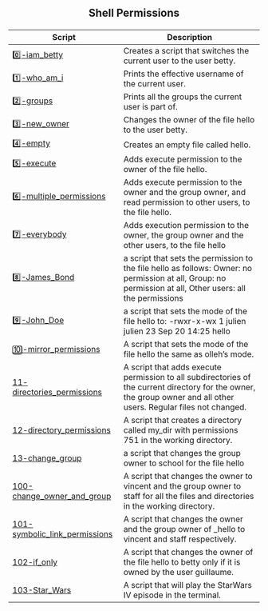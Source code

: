 ## <p style="text-align:center;"> **Shell Permissions** </p> ##
| Script | Description |
| ------ | ------ |
| [0️⃣-iam_betty](0-iam_betty) |Creates a script that switches the current user to the user betty. |
| [1️⃣-who_am_i](1-who_am_i) | Prints the effective username of the current user.|
| [2️⃣-groups](2-groups) | Prints all the groups the current user is part of. |
| [3️⃣-new_owner](3-new_owner) | Changes the owner of the file hello to the user betty. |
| [4️⃣-empty](4-empty) | Creates an empty file called hello. |
|[5️⃣-execute](5-execute) | Adds execute permission to the owner of the file hello. |
|[6️⃣-multiple_permissions](6-multiple_permissions)|Adds execute permission to the owner and the group owner, and read permission to other users, to the file hello.|
|[7️⃣️-everybody](7-everybody)|Adds execution permission to the owner, the group owner and the other users, to the file hello|
|[8️⃣-James_Bond](8-James_Bond)|a script that sets the permission to the file hello as follows: Owner: no permission at all, Group: no permission at all, Other users: all the permissions|
|[9️⃣-John_Doe](9-John_Doe)|a script that sets the mode of the file hello to: -rwxr-x-wx 1 julien julien 23 Sep 20 14:25 hello|
|[🔟-mirror_permissions](10-mirror_permissions)|A script that sets the mode of the file hello the same as olleh’s mode.|
|[11️-directories_permissions](11-directories_permissions)|A script that adds execute permission to all subdirectories of the current directory for the owner, the group owner and all other users. Regular files not changed.|
|[12️-directory_permissions](12-directory_permissions)|A script that creates a directory called my_dir with permissions 751 in the working directory.|
|[13-change_group](13-change_group)|a script that changes the group owner to school for the file hello|
|[100-change_owner_and_group](100-change_owner_and_group)|A script that changes the owner to vincent and the group owner to staff for all the files and directories in the working directory.|
|[101-symbolic_link_permissions](101-symbolic_link_permissions)|A script that changes the owner and the group owner of _hello to vincent and staff respectively.|
|[102-if_only](102-if_only)|A script that changes the owner of the file hello to betty only if it is owned by the user guillaume.|
|[103-Star_Wars](103-Star_Wars)|A script that will play the StarWars IV episode in the terminal.|
